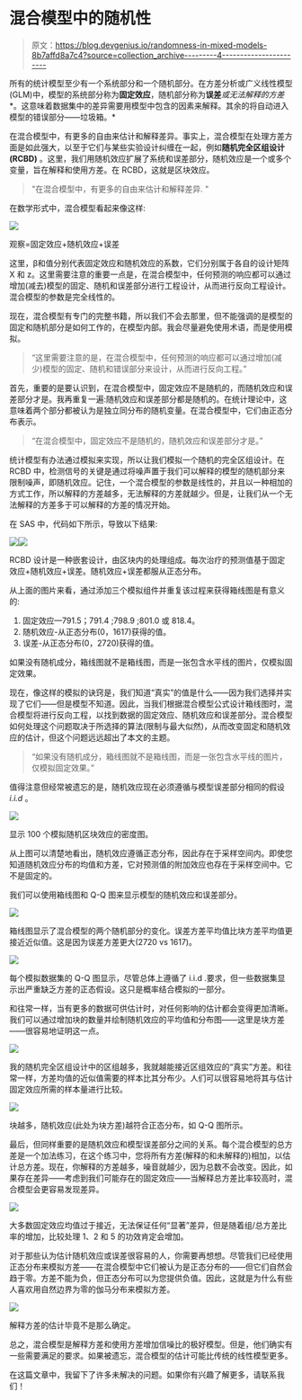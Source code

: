 # 混合模型中的随机性

> 原文：<https://blog.devgenius.io/randomness-in-mixed-models-8b7affd8a7c4?source=collection_archive---------4----------------------->

所有的统计模型至少有一个系统部分和一个随机部分。在方差分析或广义线性模型(GLM)中，模型的系统部分称为**固定效应**，随机部分称为**误差***或**无法解释的方差**。这意味着数据集中的差异需要用模型中包含的因素来解释。其余的将自动进入模型的错误部分——垃圾箱。*

在混合模型中，有更多的自由来估计和解释差异。事实上，混合模型在处理方差方面是如此强大，以至于它们与某些实验设计纠缠在一起，例如**随机完全区组设计(RCBD)** 。这里，我们用随机效应扩展了系统和误差部分，随机效应是一个或多个变量，旨在解释和使用方差。在 RCBD，这就是区块效应。

> "在混合模型中，有更多的自由来估计和解释差异. "

在数学形式中，混合模型看起来像这样:

![](img/326fffdd6f7576c5de079c2a6970cabb.png)

观察=固定效应+随机效应+误差

这里，β和值分别代表固定效应和随机效应的系数，它们分别属于各自的设计矩阵 X 和 z。这里需要注意的重要一点是，在混合模型中，任何预测的响应都可以通过增加(减去)模型的固定、随机和误差部分进行工程设计，从而进行反向工程设计。混合模型的参数是完全线性的。

现在，混合模型有专门的完整书籍，所以我们不会去那里，但不能强调的是模型的固定和随机部分是如何工作的，在模型内部。我会尽量避免使用术语，而是使用模拟。

> “这里需要注意的是，在混合模型中，任何预测的响应都可以通过增加(减少)模型的固定、随机和错误部分来设计，从而进行反向工程。”

首先，重要的是要认识到，在混合模型中，固定效应不是随机的，而随机效应和误差部分才是。我再重复一遍:随机效应和误差部分都是随机的。在统计理论中，这意味着两个部分都被认为是独立同分布的随机变量。在混合模型中，它们由正态分布表示。

> “在混合模型中，固定效应不是随机的，随机效应和误差部分才是。”

统计模型有办法通过模拟来实现，所以让我们模拟一个随机的完全区组设计。在 RCBD 中，检测信号的关键是通过将噪声置于我们可以解释的模型的随机部分来限制噪声，即随机效应。记住，一个混合模型的参数是线性的，并且以一种相加的方式工作，所以解释的方差越多，无法解释的方差就越少。但是，让我们从一个无法解释的方差多于可以解释的方差的情况开始。

在 SAS 中，代码如下所示，导致以下结果:

![](img/762dd5eeaf5c1f43c7db3dd562b2c7cf.png)![](img/cf74d64b329aa80a06b504bc9d9234f6.png)

RCBD 设计是一种嵌套设计，由区块内的处理组成。每次治疗的预测值基于固定效应+随机效应+误差。随机效应+误差都服从正态分布。

从上面的图片来看，通过添加三个模拟组件并重复该过程来获得箱线图是有意义的:

1.  固定效应—791.5；791.4 ;798.9 ;801.0 或 818.4。
2.  随机效应-从正态分布(0，1617)获得的值。
3.  误差-从正态分布(0，2720)获得的值。

如果没有随机成分，箱线图就不是箱线图，而是一张包含水平线的图片，仅模拟固定效果。

现在，像这样的模拟的诀窍是，我们知道“真实”的值是什么——因为我们选择并实现了它们——但是模型不知道。因此，当我们根据混合模型公式设计箱线图时，混合模型将进行反向工程，以找到数据的固定效应、随机效应和误差部分。混合模型如何处理这个问题取决于所选择的算法(限制与最大似然)，从而改变固定和随机效应的估计，但这个问题远远超出了本文的主题。

> “如果没有随机成分，箱线图就不是箱线图，而是一张包含水平线的图片，仅模拟固定效果。”

值得注意但经常被遗忘的是，随机效应现在必须遵循与模型误差部分相同的假设 *i.i.d* 。

![](img/45fd1d913eae29690fe4984e9383d65a.png)

显示 100 个模拟随机区块效应的密度图。

从上图可以清楚地看出，随机效应遵循正态分布，因此存在于采样空间内。即使您知道随机效应分布的均值和方差，它对预测值的附加效应也存在于采样空间中。它不是固定的。

我们可以使用箱线图和 Q-Q 图来显示模型的随机效应和误差部分。

![](img/e9a191fafe0e1cbf5bb0ea605f9c4bba.png)

箱线图显示了混合模型的两个随机部分的变化。误差方差平均值比块方差平均值更接近近似值。这是因为误差方差更大(2720 vs 1617)。

![](img/6c7611f1f63610b251ab48300541f2a7.png)

每个模拟数据集的 Q-Q 图显示，尽管总体上遵循了 i.i.d .要求，但一些数据集显示出严重缺乏方差的正态假设。这只是概率结合模拟的一部分。

和往常一样，当有更多的数据可供估计时，对任何影响的估计都会变得更加清晰。我们可以通过增加块的数量并绘制随机效应的平均值和分布图——这里是块方差——很容易地证明这一点。

![](img/c520ac9799930b5acfbf016fc2a5a992.png)

我的随机完全区组设计中的区组越多，我就越能接近区组效应的“真实”方差。和往常一样，方差均值的近似值需要的样本比其分布少。人们可以很容易地将其与估计固定效应所需的样本量进行比较。

![](img/b7dd48cceced902b7a3ac02c3cce81ac.png)

块越多，随机效应(此处为块方差)越符合正态分布，如 Q-Q 图所示。

最后，但同样重要的是随机效应和模型误差部分之间的关系。每个混合模型的总方差是一个加法练习，在这个练习中，您将所有方差(解释的和未解释的)相加，以估计总方差。现在，你解释的方差越多，噪音就越少，因为总数不会改变。因此，如果存在差异——考虑到我们可能存在的固定效应——当解释总方差比率较高时，混合模型会更容易发现差异。

![](img/02fc5b82a32c6370e4bd9cc3d864c903.png)

大多数固定效应均值过于接近，无法保证任何“显著”差异，但是随着组/总方差比率的增加，比较处理 1、2 和 5 的功效肯定会增加。

对于那些认为估计随机效应或误差很容易的人，你需要再想想。尽管我们已经使用正态分布来模拟方差——在混合模型中它们被认为是正态分布的——但它们自然会趋于零。方差不能为负，但正态分布可以为您提供负值。因此，这就是为什么有些人喜欢用自然边界为零的伽马分布来模拟方差。

![](img/fde354b2e77789dd8f4442c63483d011.png)

解释方差的估计毕竟不是那么确定。

总之，混合模型是解释方差和使用方差增加信噪比的极好模型。但是，他们确实有一些需要满足的要求。如果被遗忘，混合模型的估计可能比传统的线性模型更多。

在这篇文章中，我留下了许多未解决的问题。如果你有兴趣了解更多，请联系我们！